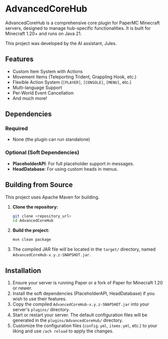 # AdvancedCoreHub

AdvancedCoreHub is a comprehensive core plugin for PaperMC Minecraft servers, designed to manage hub-specific functionalities. It is built for Minecraft 1.20+ and runs on Java 21.

This project was developed by the AI assistant, Jules.

## Features

-   Custom Item System with Actions
-   Movement Items (Teleporting Trident, Grappling Hook, etc.)
-   Flexible Action System (`[PLAYER]`, `[CONSOLE]`, `[MENU]`, etc.)
-   Multi-language Support
-   Per-World Event Cancellation
-   And much more!

## Dependencies

### Required
-   None (the plugin can run standalone)

### Optional (Soft Dependencies)
-   **PlaceholderAPI**: For full placeholder support in messages.
-   **HeadDatabase**: For using custom heads in menus.

## Building from Source

This project uses Apache Maven for building.

1.  **Clone the repository:**
    ```bash
    git clone <repository_url>
    cd AdvancedCoreHub
    ```

2.  **Build the project:**
    ```bash
    mvn clean package
    ```

3.  The compiled JAR file will be located in the `target/` directory, named `AdvancedCoreHub-x.y.z-SNAPSHOT.jar`.

## Installation

1.  Ensure your server is running Paper or a fork of Paper for Minecraft 1.20 or newer.
2.  Install the soft dependencies (PlaceholderAPI, HeadDatabase) if you wish to use their features.
3.  Copy the compiled `AdvancedCoreHub-x.y.z-SNAPSHOT.jar` into your server's `plugins/` directory.
4.  Start or restart your server. The default configuration files will be generated in the `plugins/AdvancedCoreHub/` directory.
5.  Customize the configuration files (`config.yml`, `items.yml`, etc.) to your liking and use `/ach reload` to apply the changes.